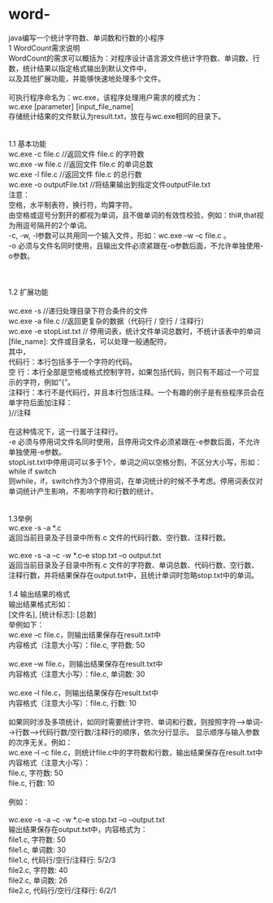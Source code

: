 # word-<br>
java编写一个统计字符数、单词数和行数的小程序<br>
1  WordCount需求说明<br>
WordCount的需求可以概括为：对程序设计语言源文件统计字符数、单词数、行数，统计结果以指定格式输出到默认文件中，<br>
以及其他扩展功能，并能够快速地处理多个文件。<br>
<br>
可执行程序命名为：wc.exe，该程序处理用户需求的模式为：<br>
wc.exe [parameter] [input_file_name]<br>
存储统计结果的文件默认为result.txt，放在与wc.exe相同的目录下。<br>
<br>
<br>
1.1 基本功能<br>
wc.exe -c file.c     //返回文件 file.c 的字符数<br>
wc.exe -w file.c     //返回文件 file.c 的单词总数<br>
wc.exe -l file.c     //返回文件 file.c 的总行数<br>
wc.exe -o outputFile.txt     //将结果输出到指定文件outputFile.txt<br>
注意：<br>
空格，水平制表符，换行符，均算字符。<br>
由空格或逗号分割开的都视为单词，且不做单词的有效性校验，例如：thi#,that视为用逗号隔开的2个单词。<br>
-c, -w, -l参数可以共用同一个输入文件，形如：wc.exe –w –c file.c 。<br>
-o 必须与文件名同时使用，且输出文件必须紧跟在-o参数后面，不允许单独使用-o参数。 <br>
<br>
<br>
<br>
1.2 扩展功能<br>
<br>
wc.exe -s            //递归处理目录下符合条件的文件<br>
wc.exe -a file.c     //返回更复杂的数据（代码行 / 空行 / 注释行）<br>
wc.exe -e stopList.txt  // 停用词表，统计文件单词总数时，不统计该表中的单词<br>
[file_name]: 文件或目录名，可以处理一般通配符。<br>
其中，<br>
代码行：本行包括多于一个字符的代码。<br>
空   行：本行全部是空格或格式控制字符，如果包括代码，则只有不超过一个可显示的字符，例如“{”。<br>
注释行：本行不是代码行，并且本行包括注释。一个有趣的例子是有些程序员会在单字符后面加注释：<br>
}//注释<br><br>
在这种情况下，这一行属于注释行。<br>
-e 必须与停用词文件名同时使用，且停用词文件必须紧跟在-e参数后面，不允许单独使用-e参数。<br>
stopList.txt中停用词可以多于1个，单词之间以空格分割，不区分大小写，形如：<br>
while if switch<br>
则while，if，switch作为3个停用词，在单词统计的时候不予考虑。停用词表仅对单词统计产生影响，不影响字符和行数的统计。<br>
<br>
<br>
1.3举例<br>
wc.exe -s -a *.c<br>
返回当前目录及子目录中所有.c 文件的代码行数、空行数、注释行数。<br>
<br>
wc.exe -s -a –c -w *.c–e stop.txt –o output.txt<br>
返回当前目录及子目录中所有.c 文件的字符数、单词总数、代码行数、空行数、注释行数，并将结果保存在output.txt中，且统计单词时忽略stop.txt中的单词。<br>
<br>
1.4 输出结果的格式<br>
输出结果格式形如：<br>
[文件名], [统计标志]: [总数]<br>
举例如下：<br>
wc.exe –c file.c，则输出结果保存在result.txt中<br>
内容格式（注意大小写）：file.c, 字符数: 50<br>
<br>
wc.exe –w file.c，则输出结果保存在result.txt中<br>
内容格式（注意大小写）：file.c, 单词数: 30<br>
<br>
wc.exe –l file.c，则输出结果保存在result.txt中<br>
内容格式（注意大小写）：file.c, 行数: 10<br>
<br>
 如果同时涉及多项统计，如同时需要统计字符、单词和行数，则按照字符-->单词-->行数-->代码行数/空行数/注释行的顺序，依次分行显示。
 显示顺序与输入参数的次序无关。例如：<br>
wc.exe –l –c file.c，则统计file.c中的字符数和行数，输出结果保存在result.txt中<br>
内容格式（注意大小写）：<br>
file.c, 字符数: 50<br>
file.c, 行数: 10<br>
<br>
例如：<br>
<br>
wc.exe -s -a –c -w *.c–e stop.txt –o –output.txt<br>
输出结果保存在output.txt中，内容格式为：<br>
file1.c, 字符数: 50<br>
file1.c, 单词数: 30<br>
file1.c, 代码行/空行/注释行: 5/2/3<br>
file2.c, 字符数: 40<br>
file2.c, 单词数: 26<br>
file2.c, 代码行/空行/注释行: 6/2/1<br>
<br>
